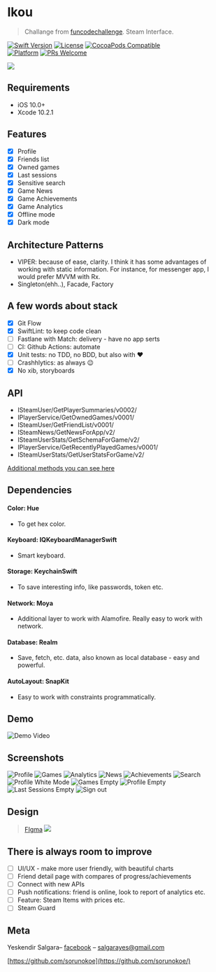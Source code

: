 # Ikou
> Challange from [funcodechallenge](https://funcodechallenge.com/]). Steam Interface.

[![Swift Version][swift-image]][swift-url]
[![License][license-image]][license-url]
[![CocoaPods Compatible](https://img.shields.io/cocoapods/v/EZSwiftExtensions.svg)](https://img.shields.io/cocoapods/v/LFAlertController.svg)  
[![Platform](https://img.shields.io/cocoapods/p/LFAlertController.svg?style=flat)](http://cocoapods.org/pods/LFAlertController)
[![PRs Welcome](https://img.shields.io/badge/PRs-welcome-brightgreen.svg?style=flat-square)](http://makeapullrequest.com)

![](Screenshots/logo.png)

## Requirements
- iOS 10.0+
- Xcode 10.2.1

## Features
- [x] Profile
- [x] Friends list
- [x] Owned games
- [x] Last sessions
- [x] Sensitive search
- [x] Game News
- [x] Game Achievements
- [x] Game Analytics
- [x] Offline mode
- [x] Dark mode

## Architecture Patterns
- VIPER: because of ease, clarity. I think it has some advantages of working with static information. For instance, for messenger app, I would prefer MVVM with Rx. 
- Singleton(ehh..), Facade, Factory

## A few words about stack
- [x] Git Flow
- [x] SwiftLint: to keep code clean
- [ ] Fastlane with Match: delivery - have no app serts
- [ ] CI: Github Actions: automate
- [x] Unit tests: no TDD, no BDD, but also with ❤
- [ ] Crashhlytics: as always 😉
- [x] No xib, storyboards

## API
- ISteamUser/GetPlayerSummaries/v0002/
- IPlayerService/GetOwnedGames/v0001/
- ISteamUser/GetFriendList/v0001/
- ISteamNews/GetNewsForApp/v2/
- ISteamUserStats/GetSchemaForGame/v2/
- IPlayerService/GetRecentlyPlayedGames/v0001/
- ISteamUserStats/GetUserStatsForGame/v2/

[Additional methods you can see here](https://steamcommunity.com/dev)

## Dependencies
#### Color: Hue
- To get hex color. 
#### Keyboard: IQKeyboardManagerSwift
- Smart keyboard.
#### Storage: KeychainSwift
- To save interesting info, like passwords, token etc.
#### Network: Moya
- Additional layer to work with Alamofire. Really easy to work with network.
#### Database: Realm
- Save, fetch, etc. data, also known as local database  - easy and powerful.
#### AutoLayout: SnapKit
- Easy to work with constraints programmatically.


## Demo
![Demo Video](Screenshots/demo.gif)

## Screenshots
![Profile](Screenshots/profile.png)
![Games](Screenshots/game.png)
![Analytics](Screenshots/stats.png)
![News](Screenshots/news.png)
![Achievements](Screenshots/achievements.png)
![Search](Screenshots/search.png)
![Profile White Mode](Screenshots/profile_white.png)
![Games Empty](Screenshots/games_empty.png)
![Profile Empty](Screenshots/profile_empty.png)
![Last Sessions Empty](Screenshots/lastsessions_empty.png)
![Sign out](Screenshots/signout.png)

## Design 
> [FIgma](https://www.figma.com/file/T9PhYjKNKEMU8Or3hBskTx/Ikou?node-id=14%3A2)
![](Screenshots/figma.png)

## There is always room to improve
- [ ] UI/UX - make more user friendly, with beautiful charts
- [ ] Friend detail page with compares of progress/achievements
- [ ] Connect with new APIs
- [ ] Push notifications: friend is online, look to report of analytics etc.
- [ ] Feature: Steam Items with prices etc.
- [ ] Steam Guard

## Meta

Yeskendir Salgara– [facebook](https://www.facebook.com/salgara.eskendr) – salgarayes@gmail.com


[https://github.com/sorunokoe](https://github.com/sorunokoe/)

[swift-image]:https://img.shields.io/badge/swift-5.0-blue.svg
[swift-url]: https://swift.org/
[license-image]: https://img.shields.io/badge/License-MIT-blue.svg
[license-url]: LICENSE
[codebeat-image]: https://codebeat.co/badges/c19b47ea-2f9d-45df-8458-b2d952fe9dad
[codebeat-url]: https://codebeat.co/projects/github-com-vsouza-awesomeios-com
